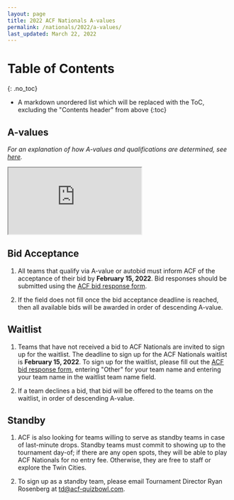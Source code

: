```yaml
---
layout: page
title: 2022 ACF Nationals A-values
permalink: /nationals/2022/a-values/
last_updated: March 22, 2022
---
```


# Table of Contents

{: .no_toc}
* A markdown unordered list which will be replaced with the ToC, excluding the "Contents header" from above
{:toc}

## A-values

*For an explanation of how A-values and qualifications are determined, see [here](/nationals/qualification).*

<iframe src="https://docs.google.com/spreadsheets/d/e/2PACX-1vTMX61yMsz8Zg5HVKySWrAhZAliMtKxbmlRvdBlLqGiwRzEfEmHa6hKYkANuGJp-tDftBIhrsiqreu3/pubhtml?gid=0&amp;single=true&amp;widget=true&amp;headers=false" class="a-values"></iframe>

## Bid Acceptance

1. All teams that qualify via A-value or autobid must inform ACF of the acceptance of their bid by **February 15, 2022**. Bid responses should be submitted using the [ACF bid response form](https://forms.gle/Quwdu5a5MfzT6b8ZA).

2. If the field does not fill once the bid acceptance deadline is reached, then all available bids will be awarded in order of descending A-value.

## Waitlist

1. Teams that have not received a bid to ACF Nationals are invited to sign up for the waitlist. The deadline to sign up for the ACF Nationals waitlist is **February 15, 2022**. To sign up for the waitlist, please fill out the [ACF bid response form](https://forms.gle/Quwdu5a5MfzT6b8ZA), entering "Other" for your team name and entering your team name in the waitlist team name field.

2. If a team declines a bid, that bid will be offered to the teams on the waitlist, in order of descending A-value.

## Standby

1. ACF is also looking for teams willing to serve as standby teams in case of last-minute drops. Standby teams must commit to showing up to the tournament day-of; if there are any open spots, they will be able to play ACF Nationals for no entry fee. Otherwise, they are free to staff or explore the Twin Cities.

2. To sign up as a standby team, please email Tournament Director Ryan Rosenberg at [td@acf-quizbowl.com](mailto:td@acf-quizbowl.com).
